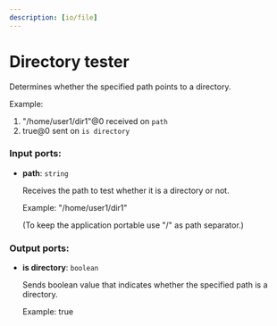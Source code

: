 ```yaml
---
description: [io/file]
---
```


# Directory tester

Determines whether the specified path points to a directory.

Example:
1. "/home/user1/dir1"@0 received on `path`
2. true@0 sent on `is directory`

### Input ports:

* __path__: `string`

    Receives the path to test whether it is a directory or not.
    
    Example:
    "/home/user1/dir1"
    
    (To keep the application portable use "/" as path separator.)

### Output ports:

* __is directory__: `boolean`

    Sends boolean value that indicates whether the specified path is a directory.
    
    Example:
    true

